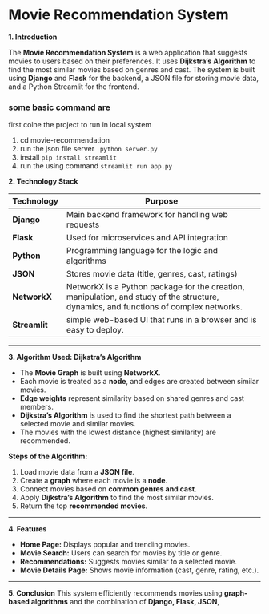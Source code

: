 # Movie Recommendation System

 **1. Introduction**
 
The **Movie Recommendation System** is a web application that suggests movies to users based on their preferences. It uses **Dijkstra’s Algorithm** to find the most similar movies based on genres and cast. The system is built using **Django** and **Flask** for the backend, a JSON file for storing movie data, and a Python Streamlit for the frontend.

 ### some basic command are
 first colne the project to run in local system 
 
1. cd movie-recommendation
2. run the json file server <code> python server.py</code>
3. install <code>pip install streamlit </code>
4. run the using command <code>streamlit run app.py </code>




**2. Technology Stack**

| Technology  | Purpose  |
|-------------|----------|
| **Django** | Main backend framework for handling web requests |
| **Flask** | Used for microservices and API integration |
| **Python** | Programming language for the logic and algorithms |
| **JSON** | Stores movie data (title, genres, cast, ratings) |
| **NetworkX** | NetworkX is a Python package for the creation, manipulation, and study of the structure, dynamics, and functions of complex networks. |
| **Streamlit** | simple web-based UI that runs in a browser and is easy to deploy. |

---

**3. Algorithm Used: Dijkstra’s Algorithm**

- The **Movie Graph** is built using **NetworkX**.
- Each movie is treated as a **node**, and edges are created between similar movies.
- **Edge weights** represent similarity based on shared genres and cast members.
- **Dijkstra’s Algorithm** is used to find the shortest path between a selected movie and similar movies.
- The movies with the lowest distance (highest similarity) are recommended.

**Steps of the Algorithm:**
1. Load movie data from a **JSON file**.
2. Create a **graph** where each movie is a **node**.
3. Connect movies based on **common genres and cast**.
4. Apply **Dijkstra’s Algorithm** to find the most similar movies.
5. Return the top **recommended movies**.

---

**4. Features**
- **Home Page:** Displays popular and trending movies.
- **Movie Search:** Users can search for movies by title or genre.
- **Recommendations:** Suggests movies similar to a selected movie.
- **Movie Details Page:** Shows movie information (cast, genre, rating, etc.).

---

**5. Conclusion**
This system efficiently recommends movies using **graph-based algorithms** and the combination of **Django, Flask, JSON**, 



